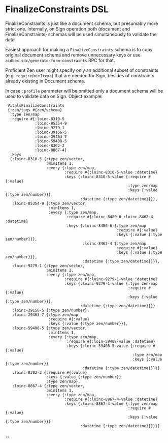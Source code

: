 # FinalizeConstraints DSL

FinalizeConstraints is just like a document schema, but presumably more strict one.
Internally, on Sign operation both (document and FinalizeConstraints) schemas will be used simultaneously to validate the data.

Easiest approach for making a `FinalizeConstraints` schema is to copy original document schema and remove unnecessary keys or use `aidbox.sdc/generate-form-constraints` RPC for that. 


Proficient Zen user might specify only an additional subset of constraints (e.g. `require`/`minItems`) that are needed for Sign, besides of constraints already existing in Document schema.

In case `:profile` parameter will be omitted only a document schema will be used to validate data on Sign.
Object example:


```
 VitalsFinalizeConstraints
 {:zen/tags #{zen/schema}
  :type zen/map
  :require #{:loinc-8310-5
             :loinc-85354-9
             :loinc-9279-1
             :loinc-39156-5
             :loinc-29463-7
             :loinc-59408-5
             :loinc-8302-2
             :loinc-8867-4}
  :keys
  {:loinc-8310-5 {:type zen/vector,
                  :minItems 1,
                  :every {:type zen/map,
                          :require #{:loinc-8310-5-value :datetime}
                          :keys {:loinc-8310-5-value {:require #{:value}
                                                      :type zen/map
                                                      :keys {:value {:type zen/number}}},
                                 :datetime {:type zen/datetime}}}},
   :loinc-85354-9 {:type zen/vector,
                   :minItems 1,
                   :every {:type zen/map,
                           :require #{:loinc-8480-6 :loinc-8462-4 :datetime}
                           :keys {:loinc-8480-6 {:type zen/map
                                                 :require #{:value}
                                                 :keys {:value {:type zen/number}}},
                                  :loinc-8462-4 {:type zen/map
                                                 :require #{:value}
                                                 :keys {:value {:type zen/number}}},
                                  :datetime {:type zen/datetime}}}},
   :loinc-9279-1 {:type zen/vector,
                  :minItems 1,
                  :every {:type zen/map,
                          :require #{:loinc-9279-1-value :datetime}
                          :keys {:loinc-9279-1-value {:type zen/map
                                                      :require #{:value}
                                                      :keys {:value {:type zen/number}}},
                                 :datetime {:type zen/datetime}}}}
   :loinc-39156-5 {:type zen/number},
   :loinc-29463-7 {:type zen/map
                   :require #{:value}
                   :keys {:value {:type zen/number}}},
   :loinc-59408-5 {:type zen/vector,
                   :minItems 1,
                   :every {:type zen/map,
                           :require #{:loin-59408-value :datetime}
                           :keys {:loinc-59408-5-value {:require #{:value}
                                                        :type zen/map
                                                        :keys {:value {:type zen/number}}
                                  :datetime {:type zen/datetime}}}}}
   :loinc-8302-2 {:require #{:value}
                  :keys {:value {:type zen/number}}
                  :type zen/map},
   :loinc-8867-4 {:type zen/vector,
                  :minItems 1,
                  :every {:type zen/map,
                          :require #{:loinc-8867-4-value :datetime}
                          :keys {:loinc-8867-4-value {:type zen/map
                                                      :require #{:value}
                                                      :keys {:value {:type zen/number}}}
                                 :datetime {:type zen/datetime}}}}}}
```

### ``
